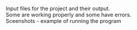 Input files for the project and their output.   
Some are working properly and some have errors.  
Sceenshots - example of running the program
